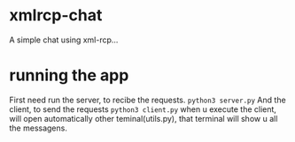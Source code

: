 # xmlrcp-chat

A simple chat using xml-rcp...

# running the app 
First need run the server, to recibe the requests. 
    `python3 server.py`
And the client, to send the requests 
    `python3 client.py`
when u execute the client, will open automatically other teminal(utils.py), that terminal will show u all the messagens. 
